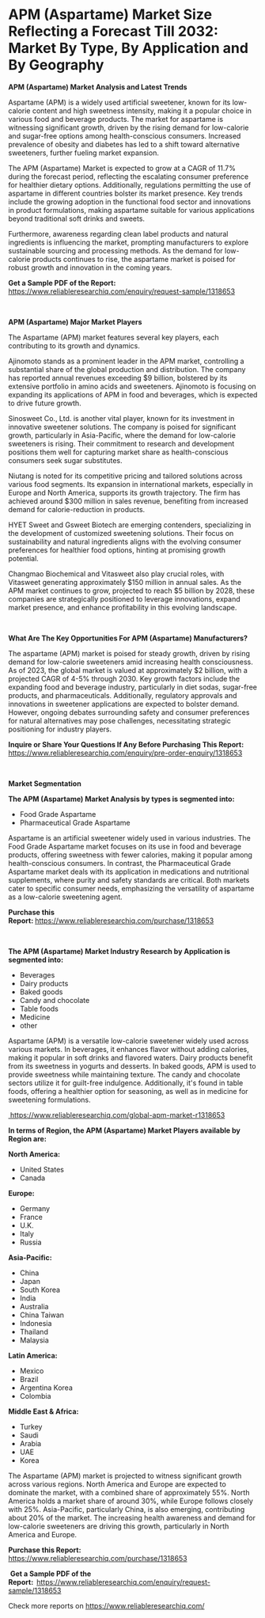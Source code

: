 <p><h1>APM (Aspartame) Market Size Reflecting a Forecast Till 2032: Market By Type, By Application and By Geography</h1></p><p><strong>APM (Aspartame) Market Analysis and Latest Trends</strong></p>
<p><p>Aspartame (APM) is a widely used artificial sweetener, known for its low-calorie content and high sweetness intensity, making it a popular choice in various food and beverage products. The market for aspartame is witnessing significant growth, driven by the rising demand for low-calorie and sugar-free options among health-conscious consumers. Increased prevalence of obesity and diabetes has led to a shift toward alternative sweeteners, further fueling market expansion.</p><p>The APM (Aspartame) Market is expected to grow at a CAGR of 11.7% during the forecast period, reflecting the escalating consumer preference for healthier dietary options. Additionally, regulations permitting the use of aspartame in different countries bolster its market presence. Key trends include the growing adoption in the functional food sector and innovations in product formulations, making aspartame suitable for various applications beyond traditional soft drinks and sweets.</p><p>Furthermore, awareness regarding clean label products and natural ingredients is influencing the market, prompting manufacturers to explore sustainable sourcing and processing methods. As the demand for low-calorie products continues to rise, the aspartame market is poised for robust growth and innovation in the coming years.</p></p>
<p><strong>Get a Sample PDF of the Report:&nbsp;</strong> <a href="https://www.reliableresearchiq.com/enquiry/request-sample/1318653?utm_campaign=3106&utm_medium=2&utm_source=Github&utm_content=ia&utm_term=04042025&utm_id=apm-aspartame">https://www.reliableresearchiq.com/enquiry/request-sample/1318653</a></p>
<p>&nbsp;</p>
<p><strong>APM (Aspartame) Major Market Players</strong></p>
<p><p>The Aspartame (APM) market features several key players, each contributing to its growth and dynamics. </p><p>Ajinomoto stands as a prominent leader in the APM market, controlling a substantial share of the global production and distribution. The company has reported annual revenues exceeding $9 billion, bolstered by its extensive portfolio in amino acids and sweeteners. Ajinomoto is focusing on expanding its applications of APM in food and beverages, which is expected to drive future growth.</p><p>Sinosweet Co., Ltd. is another vital player, known for its investment in innovative sweetener solutions. The company is poised for significant growth, particularly in Asia-Pacific, where the demand for low-calorie sweeteners is rising. Their commitment to research and development positions them well for capturing market share as health-conscious consumers seek sugar substitutes.</p><p>Niutang is noted for its competitive pricing and tailored solutions across various food segments. Its expansion in international markets, especially in Europe and North America, supports its growth trajectory. The firm has achieved around $300 million in sales revenue, benefiting from increased demand for calorie-reduction in products.</p><p>HYET Sweet and Gsweet Biotech are emerging contenders, specializing in the development of customized sweetening solutions. Their focus on sustainability and natural ingredients aligns with the evolving consumer preferences for healthier food options, hinting at promising growth potential.</p><p>Changmao Biochemical and Vitasweet also play crucial roles, with Vitasweet generating approximately $150 million in annual sales. As the APM market continues to grow, projected to reach $5 billion by 2028, these companies are strategically positioned to leverage innovations, expand market presence, and enhance profitability in this evolving landscape.</p></p>
<p>&nbsp;</p>
<p><strong>What Are The Key Opportunities For APM (Aspartame) Manufacturers?</strong></p>
<p><p>The aspartame (APM) market is poised for steady growth, driven by rising demand for low-calorie sweeteners amid increasing health consciousness. As of 2023, the global market is valued at approximately $2 billion, with a projected CAGR of 4-5% through 2030. Key growth factors include the expanding food and beverage industry, particularly in diet sodas, sugar-free products, and pharmaceuticals. Additionally, regulatory approvals and innovations in sweetener applications are expected to bolster demand. However, ongoing debates surrounding safety and consumer preferences for natural alternatives may pose challenges, necessitating strategic positioning for industry players.</p></p>
<p><strong>Inquire or Share Your Questions If Any Before Purchasing This Report:</strong> <a href="https://www.reliableresearchiq.com/enquiry/pre-order-enquiry/1318653?utm_campaign=3106&utm_medium=2&utm_source=Github&utm_content=ia&utm_term=04042025&utm_id=apm-aspartame">https://www.reliableresearchiq.com/enquiry/pre-order-enquiry/1318653</a></p>
<p>&nbsp;</p>
<p><strong>Market Segmentation</strong></p>
<p><strong>The APM (Aspartame) Market Analysis by types is segmented into:</strong></p>
<p><ul><li>Food Grade Aspartame</li><li>Pharmaceutical Grade Aspartame</li></ul></p>
<p><p>Aspartame is an artificial sweetener widely used in various industries. The Food Grade Aspartame market focuses on its use in food and beverage products, offering sweetness with fewer calories, making it popular among health-conscious consumers. In contrast, the Pharmaceutical Grade Aspartame market deals with its application in medications and nutritional supplements, where purity and safety standards are critical. Both markets cater to specific consumer needs, emphasizing the versatility of aspartame as a low-calorie sweetening agent.</p></p>
<p><strong>Purchase this Report:&nbsp;</strong><a href="https://www.reliableresearchiq.com/purchase/1318653?utm_campaign=3106&utm_medium=2&utm_source=Github&utm_content=ia&utm_term=04042025&utm_id=apm-aspartame">https://www.reliableresearchiq.com/purchase/1318653</a></p>
<p>&nbsp;</p>
<p><strong>The APM (Aspartame) Market Industry Research by Application is segmented into:</strong></p>
<p><ul><li>Beverages</li><li>Dairy products</li><li>Baked goods</li><li>Candy and chocolate</li><li>Table foods</li><li>Medicine</li><li>other</li></ul></p>
<p><p>Aspartame (APM) is a versatile low-calorie sweetener widely used across various markets. In beverages, it enhances flavor without adding calories, making it popular in soft drinks and flavored waters. Dairy products benefit from its sweetness in yogurts and desserts. In baked goods, APM is used to provide sweetness while maintaining texture. The candy and chocolate sectors utilize it for guilt-free indulgence. Additionally, it's found in table foods, offering a healthier option for seasoning, as well as in medicine for sweetening formulations.</p></p>
<p><a href="https://www.reliableresearchiq.com/global-apm-market-r1318653?utm_campaign=3106&utm_medium=2&utm_source=Github&utm_content=ia&utm_term=04042025&utm_id=apm-aspartame">&nbsp;https://www.reliableresearchiq.com/global-apm-market-r1318653</a></p>
<p><strong>In terms of Region, the APM (Aspartame) Market Players available by Region are:</strong></p>
<p>
    <p> <strong> North America: </strong>
        <ul>
            <li>United States</li>
            <li>Canada</li>
        </ul>
        </p> 
    <p> <strong> Europe: </strong>
        <ul>
            <li>Germany</li>
            <li>France</li>
            <li>U.K.</li>
            <li>Italy</li>
            <li>Russia</li>
        </ul>
        </p> 
    <p> <strong> Asia-Pacific: </strong>
        <ul>
            <li>China</li>
            <li>Japan</li>
            <li>South Korea</li>
            <li>India</li>
            <li>Australia</li>
            <li>China Taiwan</li>
            <li>Indonesia</li>
            <li>Thailand</li>
            <li>Malaysia</li>
        </ul>
        </p> 
    <p> <strong> Latin America: </strong>
        <ul>
            <li>Mexico</li>
            <li>Brazil</li>
            <li>Argentina Korea</li>
            <li>Colombia</li>
        </ul>
        </p> 
    <p> <strong> Middle East & Africa: </strong>
        <ul>
            <li>Turkey</li>
            <li>Saudi</li>
            <li>Arabia</li>
            <li>UAE</li>
            <li>Korea</li>
        </ul>
    </p>
    </p>
<p><p>The Aspartame (APM) market is projected to witness significant growth across various regions. North America and Europe are expected to dominate the market, with a combined share of approximately 55%. North America holds a market share of around 30%, while Europe follows closely with 25%. Asia-Pacific, particularly China, is also emerging, contributing about 20% of the market. The increasing health awareness and demand for low-calorie sweeteners are driving this growth, particularly in North America and Europe.</p></p>
<p><strong>Purchase this Report: </strong><a href="https://www.reliableresearchiq.com/purchase/1318653?utm_campaign=3106&utm_medium=2&utm_source=Github&utm_content=ia&utm_term=04042025&utm_id=apm-aspartame">https://www.reliableresearchiq.com/purchase/1318653</a></p>
<p>&nbsp;<strong>Get a Sample PDF of the Report:&nbsp;&nbsp;</strong><a href="https://www.reliableresearchiq.com/enquiry/request-sample/1318653?utm_campaign=3106&utm_medium=2&utm_source=Github&utm_content=ia&utm_term=04042025&utm_id=apm-aspartame">https://www.reliableresearchiq.com/enquiry/request-sample/1318653</a></p>
<p><strong></strong></p>
<p>Check more reports on <a href="https://www.reliableresearchiq.com/?utm_campaign=3106&utm_medium=2&utm_source=Github&utm_content=ia&utm_term=04042025&utm_id=apm-aspartame">https://www.reliableresearchiq.com/</a></p>